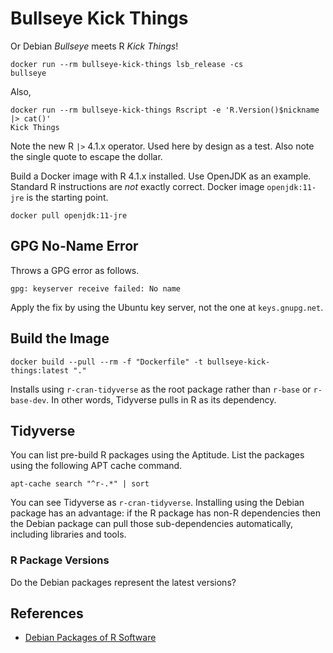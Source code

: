 # Bullseye Kick Things

Or Debian _Bullseye_ meets R _Kick Things_!

    docker run --rm bullseye-kick-things lsb_release -cs                           
    bullseye

Also,

    docker run --rm bullseye-kick-things Rscript -e 'R.Version()$nickname |> cat()' 
    Kick Things

Note the new R `|>` 4.1.x operator. Used here by design as a test. Also note the single quote to escape the dollar.

Build a Docker image with R 4.1.x installed. Use OpenJDK as an example. Standard R instructions are _not_ exactly correct. Docker image `openjdk:11-jre` is the starting point.

    docker pull openjdk:11-jre

## GPG No-Name Error

Throws a GPG error as follows.

    gpg: keyserver receive failed: No name

Apply the fix by using the Ubuntu key server, not the one at `keys.gnupg.net`.

## Build the Image

    docker build --pull --rm -f "Dockerfile" -t bullseye-kick-things:latest "."

Installs using `r-cran-tidyverse` as the root package rather than `r-base` or `r-base-dev`. In other words, Tidyverse pulls in R as its dependency.

## Tidyverse

You can list pre-build R packages using the Aptitude. List the packages using the following APT cache command.

    apt-cache search "^r-.*" | sort

You can see Tidyverse as `r-cran-tidyverse`. Installing using the Debian package has an advantage: if the R package has non-R dependencies then the Debian package can pull those sub-dependencies automatically, including libraries and tools.

### R Package Versions

Do the Debian packages represent the latest versions?

## References

* [Debian Packages of R Software](https://cran.r-project.org/bin/linux/debian/)
